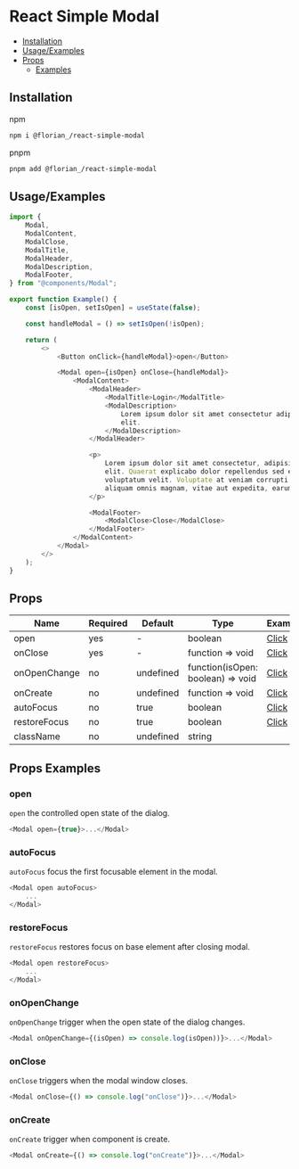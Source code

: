 # React Simple Modal

-   [Installation](#installation)
-   [Usage/Examples](#usageexamples)
-   [Props](#props)
    -   [Examples](#props-examples)

## Installation

npm

```bash
npm i @florian_/react-simple-modal
```

pnpm

```bash
pnpm add @florian_/react-simple-modal
```

## Usage/Examples

```js
import {
	Modal,
	ModalContent,
	ModalClose,
	ModalTitle,
	ModalHeader,
	ModalDescription,
	ModalFooter,
} from "@components/Modal";

export function Example() {
	const [isOpen, setIsOpen] = useState(false);

	const handleModal = () => setIsOpen(!isOpen);

	return (
		<>
			<Button onClick={handleModal}>open</Button>

			<Modal open={isOpen} onClose={handleModal}>
				<ModalContent>
					<ModalHeader>
						<ModalTitle>Login</ModalTitle>
						<ModalDescription>
							Lorem ipsum dolor sit amet consectetur adipisicing
							elit.
						</ModalDescription>
					</ModalHeader>

					<p>
						Lorem ipsum dolor sit amet consectetur, adipisicing
						elit. Quaerat explicabo dolor repellendus sed esse
						voluptatum velit. Voluptate at veniam corrupti nihil a
						aliquam omnis magnam, vitae aut expedita, earum illo!
					</p>

					<ModalFooter>
						<ModalClose>Close</ModalClose>
					</ModalFooter>
				</ModalContent>
			</Modal>
		</>
	);
}
```

## Props

| Name         | Required | Default   | Type                              | Example                |
| ------------ | -------- | --------- | --------------------------------- | ---------------------- |
| open         | yes      | -         | boolean                           | [Click](#open)         |
| onClose      | yes      | -         | function => void                  | [Click](#onclose)      |
| onOpenChange | no       | undefined | function(isOpen: boolean) => void | [Click](#onopenChange) |
| onCreate     | no       | undefined | function => void                  | [Click](#oncreate)     |
| autoFocus    | no       | true      | boolean                           | [Click](#autofocus)    |
| restoreFocus | no       | true      | boolean                           | [Click](#restorefocus) |
| className    | no       | undefined | string                            |                        |

## Props Examples

### open

`open` the controlled open state of the dialog.

```js
<Modal open={true}>...</Modal>
```

### autoFocus

`autoFocus` focus the first focusable element in the modal.

```js
<Modal open autoFocus>
	...
</Modal>
```

### restoreFocus

`restoreFocus` restores focus on base element after closing modal.

```js
<Modal open restoreFocus>
	...
</Modal>
```

### onOpenChange

`onOpenChange` trigger when the open state of the dialog changes.

```js
<Modal onOpenChange={(isOpen) => console.log(isOpen))}>...</Modal>
```

### onClose

`onClose` triggers when the modal window closes.

```js
<Modal onClose={() => console.log("onClose")}>...</Modal>
```

### onCreate

`onCreate` trigger when component is create.

```js
<Modal onCreate={() => console.log("onCreate")}>...</Modal>
```

